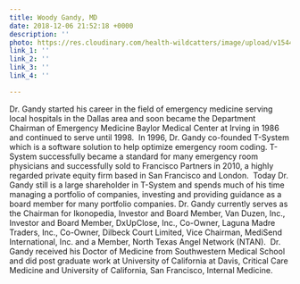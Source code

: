 ```yaml
---
title: Woody Gandy, MD
date: 2018-12-06 21:52:18 +0000
description: ''
photo: https://res.cloudinary.com/health-wildcatters/image/upload/v1544133158/image.png
link_1: ''
link_2: ''
link_3: ''
link_4: ''

---
```

Dr. Gandy started his career in the field of emergency medicine serving local hospitals in the Dallas area and soon became the Department Chairman of Emergency Medicine Baylor Medical Center at Irving in 1986 and continued to serve until 1998.  In 1996, Dr. Gandy co-founded T-System which is a software solution to help optimize emergency room coding.  T-System successfully became a standard for many emergency room physicians and successfully sold to Francisco Partners in 2010, a highly regarded private equity firm based in San Francisco and London.  Today Dr. Gandy still is a large shareholder in T-System and spends much of his time managing a portfolio of companies, investing and providing guidance as a board member for many portfolio companies.  Dr. Gandy currently serves as the Chairman for Ikonopedia, Investor and Board Member, Van Duzen, Inc., Investor and Board Member, DxUpClose, Inc., Co-Owner, Laguna Madre Traders, Inc., Co-Owner, Dilbeck Court Limited, Vice Chairman, MediSend International, Inc. and a Member, North Texas Angel Network (NTAN).  Dr. Gandy received his Doctor of Medicine from Southwestern Medical School and did post graduate work at University of California at Davis, Critical Care Medicine and University of California, San Francisco, Internal Medicine.